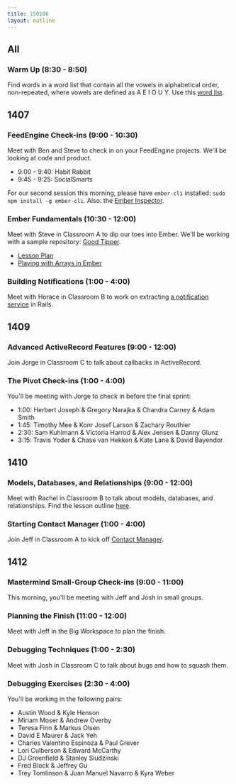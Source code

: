 ```yaml
---
title: 150106
layout: outline
---
```


## All

### Warm Up (8:30 - 8:50)

Find words in a word list that contain all the vowels in alphabetical order, non-repeated, where vowels are defined as A E I O U Y. Use this [word list](https://gist.github.com/stevekinney/c0b7cd61d6c1ecd727ca).

## 1407

### FeedEngine Check-ins (9:00 - 10:30)

Meet with Ben and Steve to check in on your FeedEngine projects. We'll be looking at code and product.

* 9:00 - 9:40: Habit Rabbit
* 9:45 - 9:25: SocialSmarts

For our second session this morning, please have `ember-cli` installed: `sudo npm install -g ember-cli`. Also: the [Ember Inspector](https://chrome.google.com/webstore/detail/ember-inspector/bmdblncegkenkacieihfhpjfppoconhi?hl=en).

### Ember Fundamentals (10:30 - 12:00)

Meet with Steve in Classroom A to dip our toes into Ember. We'll be working with a sample repository: [Good Tipper][gt].

[gt]: https://github.com/turingschool-examples/good-tipper

* [Lesson Plan](https://github.com/turingschool/lesson_plans/blob/master/ruby_04-apis_and_scalability/ember_fundementals.markdown)
* [Playing with Arrays in Ember](http://jsbin.com/xakuso)

### Building Notifications (1:00 - 4:00)

Meet with Horace in Classroom B to work on extracting [a notification service][not] in Rails.

[not]: http://tutorials.jumpstartlab.com/projects/monsterporium/extract_notification_service.html

## 1409

### Advanced ActiveRecord Features (9:00 - 12:00)

Join Jorge in Classroom C to talk about callbacks in ActiveRecord.

### The Pivot Check-ins (1:00 - 4:00)

You'll be meeting with Jorge to check in before the final sprint:

* 1:00: Herbert Joseph & Gregory Narajka & Chandra Carney & Adam Smith
* 1:45: Timothy Mee & Konr Josef Larson & Zachary Routhier
* 2:30: Sam Kuhlmann & Victoria Harrod & Alex Jensen & Danny Glunz
* 3:15: Travis Yoder & Chase van Hekken & Kate Lane & David Bayendor

## 1410

### Models, Databases, and Relationships (9:00 - 12:00)

Meet with Rachel in Classroom B to talk about models, databases, and relationships. Find the lesson outline [here](https://github.com/turingschool/lesson_plans/blob/master/ruby_02-web_applications_with_ruby/models_databases_relationships.markdown).

### Starting Contact Manager (1:00 - 4:00)

Join Jeff in Classroom A to kick off [Contact Manager](http://tutorials.jumpstartlab.com/projects/contact_manager.html).

## 1412

### Mastermind Small-Group Check-ins (9:00 - 11:00)

This morning, you'll be meeting with Jeff and Josh in small groups.

### Planning the Finish (11:00 - 12:00)

Meet with Jeff in the Big Workspace to plan the finish.

### Debugging Techniques (1:00 - 2:30)

Meet with Josh in Classroom C to talk about bugs and how to squash them.

### Debugging Exercises (2:30 - 4:00)

You'll be working in the following pairs:

* Austin Wood & Kyle Henson
* Miriam Moser & Andrew Overby
* Teresa Finn & Markus Olsen
* David E Maurer & Jack Yeh
* Charles Valentino Espinoza & Paul Grever
* Lori Culberson & Edward McCarthy
* DJ Greenfield & Stanley Siudzinski
* Fred Block & Jeffrey Gu
* Trey Tomlinson & Juan Manuel Navarro & Kyra Weber

